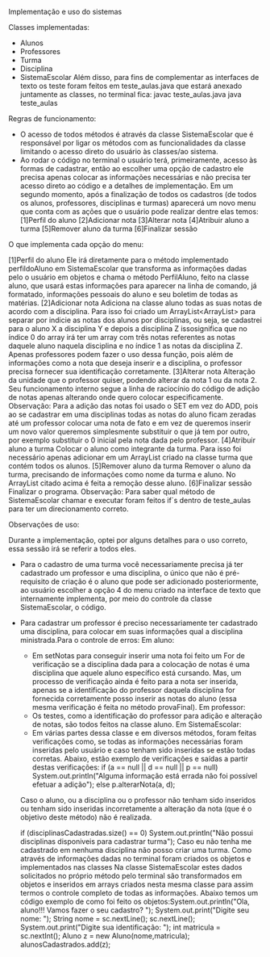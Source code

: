Implementação e uso do sistemas

Classes implementadas:
  - Alunos
  - Professores
  - Turma
  - Disciplina
  - SistemaEscolar
Além disso, para fins de complementar as interfaces de texto os teste foram feitos em
teste_aulas.java que estará anexado juntamente as classes, no terminal fica:
javac teste_aulas.java
java teste_aulas

Regras de funcionamento:

  - O acesso de todos métodos é através da classe SistemaEscolar que é responsável
  por ligar os métodos com as funcionalidades da classe limitando o acesso direto do
    usuário às classes/ao sistema.
  - Ao rodar o código no terminal o usuário terá, primeiramente, acesso às formas de
  cadastrar, então ao escolher uma opção de cadastro ele precisa apenas colocar as
  informações necessárias e não precisa ter acesso direto ao código e a detalhes de
  implementação. Em um segundo momento, após a finalização de todos os cadastros
  (de todos os alunos, professores, disciplinas e turmas) aparecerá um novo menu
  que conta com as ações que o usuário pode realizar dentre elas temos:
    [1]Perfil do aluno
    [2]Adicionar nota
    [3]Alterar nota
    [4]Atribuir aluno a turma
    [5]Remover aluno da turma
    [6]Finalizar sessão
    
O que implementa cada opção do menu:

[1]Perfil do aluno
Ele irá diretamente para o método implementado perfildoAluno em SistemaEscolar que
transforma as informações dadas pelo o usuário em objetos e chama o método PerfilAluno,
feito na classe aluno, que usará estas informações para aparecer na linha de comando, já
formatado, informações pessoais do aluno e seu boletim de todas as matérias.
[2]Adicionar nota
Adiciona na classe aluno todas as suas notas de acordo com a disciplina. Para isso foi
criado um ArrayList<ArrayList<Float>> para separar por indicie as notas dos alunos por
disciplinas, ou seja, se cadastrei para o aluno X a disciplina Y e depois a disciplina Z issosignifica que no índice 0 do array irá ter um array com três notas referentes as notas
daquele aluno naquela disciplina e no índice 1 as notas da disciplina Z.
Apenas professores podem fazer o uso dessa função, pois além de informações como a
nota que deseja inserir e a disciplina, o professor precisa fornecer sua identificação
corretamente.
[3]Alterar nota
Alteração da unidade que o professor quiser, podendo alterar da nota 1 ou da nota 2. Seu
funcionamento interno segue a linha de raciocínio do código de adição de notas apenas
alterando onde quero colocar especificamente.
Observação: Para a adição das notas foi usado o SET em vez do ADD, pois ao se cadastrar
em uma disciplinas todas as notas do aluno ficam zeradas até um professor colocar uma
nota de fato e em vez de queremos inserir um novo valor queremos simplesmente substituir
o que já tem por outro, por exemplo substituir o 0 inicial pela nota dada pelo professor.
[4]Atribuir aluno a turma
Colocar o aluno como integrante da turma. Para isso foi necessário apenas adicionar em
um ArrayList criado na classe turma que contém todos os alunos.
[5]Remover aluno da turma
Remover o aluno da turma, precisando de informações como nome da turma e aluno. No
ArrayList citado acima é feita a remoção desse aluno.
[6]Finalizar sessão
Finalizar o programa.
Observação: Para saber qual método de SistemaEscolar chamar e executar foram feitos if´s
dentro de teste_aulas para ter um direcionamento correto.

Observações de uso:

Durante a implementação, optei por alguns detalhes para o uso correto, essa sessão irá se
referir a todos eles.
  - Para o cadastro de uma turma você necessariamente precisa já ter cadastrado um
  professor e uma disciplina, o único que não é pré-requisito de criação é o aluno que
  pode ser adicionado posteriormente, ao usuário escolher a opção 4 do menu criado
  na interface de texto que internamente implementa, por meio do controle da classe
  SistemaEscolar, o código.
  - Para cadastrar um professor é preciso necessariamente ter cadastrado uma
  disciplina, para colocar em suas informações qual a disciplina ministrada.Para o controle de erros:
  Em aluno:
    - Em setNotas para conseguir inserir uma nota foi feito um For de verificação se a
    disciplina dada para a colocação de notas é uma disciplina que aquele aluno
    específico está cursando. Mas, um processo de verificação ainda é feito para a nota
    ser inserida, apenas se a identificação do professor daquela disciplina for fornecida
    corretamente posso inserir as notas do aluno (essa mesma verificação é feita no
    método provaFinal).
  Em professor:
    - Os testes, como a identificação do professor para adição e alteração de notas, são
    todos feitos na classe aluno.
  Em SistemaEscolar:
    - Em várias partes dessa classe e em diversos métodos, foram feitas verificações
    como, se todas as informações necessárias foram inseridas pelo usuário e caso
    tenham sido inseridas se estão todas corretas. Abaixo, estão exemplo de
    verificações e saídas a partir destas verificações:
    if (a == null || d == null || p == null)
    System.out.println("Alguma informação está errada não foi possível
    efetuar a adição");
    else p.alterarNota(a, d);

    Caso o aluno, ou a disciplina ou o professor não tenham sido inseridos ou tenham sido
    inseridas incorretamente a alteração da nota (que é o objetivo deste método) não é
    realizada.
    
    if (disciplinasCadastradas.size() == 0) System.out.println("Não
    possui disciplinas disponiveis para cadastrar turma");
    Caso eu não tenha me cadastrado em nenhuma disciplina não posso criar uma turma.
    Como através de informações dadas no terminal foram criados os objetos e
    implementados nas classes
  Na classe SistemaEscolar estes dados solicitados no próprio método pelo terminal são
  transformados em objetos e inseridos em arrays criados nesta mesma classe para assim
  termos o controle completo de todas as informações. Abaixo temos um código exemplo de
  como foi feito os objetos:System.out.println("Ola, aluno!!! Vamos fazer o seu cadastro? ");
  System.out.print("Digite seu nome: ");
  String nome = sc.nextLine();
  sc.nextLine();
  System.out.print("Digite sua identificação: ");
  int matricula = sc.nextInt();
  Aluno z = new Aluno(nome,matricula);
  alunosCadastrados.add(z);
